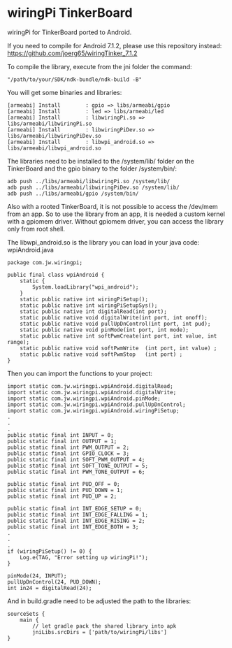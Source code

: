 # wiringPi TinkerBoard
wiringPi for TinkerBoard ported to Android.

If you need to compile for Android 7.1.2, please use this repository instead: https://github.com/joerg65/wiringTinker_7.1.2

To compile the library, execute from the jni folder the command: 
```
"/path/to/your/SDK/ndk-bundle/ndk-build -B"
```
You will get some binaries and libraries:
```
[armeabi] Install        : gpio => libs/armeabi/gpio
[armeabi] Install        : led => libs/armeabi/led
[armeabi] Install        : libwiringPi.so => libs/armeabi/libwiringPi.so
[armeabi] Install        : libwiringPiDev.so => libs/armeabi/libwiringPiDev.so
[armeabi] Install        : libwpi_android.so => libs/armeabi/libwpi_android.so
```
The libraries need to be installed to the /system/lib/ folder on the TinkerBoard and the gpio binary to the folder /system/bin/:
```
adb push ../libs/armeabi/libwiringPi.so /system/lib/
adb push ../libs/armeabi/libwiringPiDev.so /system/lib/
adb push ../libs/armeabi/gpio /system/bin/
```
Also with a rooted TinkerBoard, it is not possible to access the /dev/mem from an app. So to use the library from an app, it is needed a custom kernel with a gpiomem driver. 
Without gpiomem driver, you can access the library only from root shell.

The libwpi_android.so is the library you can load in your java code:<br>
wpiAndroid.java
```
package com.jw.wiringpi;

public final class wpiAndroid {
    static {
        System.loadLibrary("wpi_android");
    }
    static public native int wiringPiSetup();
    static public native int wiringPiSetupSys();
    static public native int digitalRead(int port);
    static public native void digitalWrite(int port, int onoff);
    static public native void pullUpDnControl(int port, int pud);
    static public native void pinMode(int port, int mode);
    static public native int softPwmCreate(int port, int value, int range);
    static public native void softPwmWrite  (int port, int value) ;
    static public native void softPwmStop   (int port) ;
}
```
Then you can import the functions to your project:
```
import static com.jw.wiringpi.wpiAndroid.digitalRead;
import static com.jw.wiringpi.wpiAndroid.digitalWrite;
import static com.jw.wiringpi.wpiAndroid.pinMode;
import static com.jw.wiringpi.wpiAndroid.pullUpDnControl;
import static com.jw.wiringpi.wpiAndroid.wiringPiSetup;
.
.
.
public static final int INPUT = 0;
public static final int OUTPUT = 1;
public static final int PWM_OUTPUT = 2;
public static final int GPIO_CLOCK = 3;
public static final int SOFT_PWM_OUTPUT = 4;
public static final int SOFT_TONE_OUTPUT = 5;
public static final int PWM_TONE_OUTPUT = 6;

public static final int PUD_OFF = 0;
public static final int PUD_DOWN = 1;
public static final int PUD_UP = 2;

public static final int INT_EDGE_SETUP = 0;
public static final int INT_EDGE_FALLING = 1;
public static final int INT_EDGE_RISING = 2;
public static final int INT_EDGE_BOTH = 3;
.
.
.
if (wiringPiSetup() != 0) {
    Log.e(TAG, "Error setting up wiringPi!");
}
        
pinMode(24, INPUT);
pullUpDnControl(24, PUD_DOWN);
int in24 = digitalRead(24);
```
And in build.gradle need to be adjusted the path to the libraries:
```
sourceSets {
    main {
        // let gradle pack the shared library into apk
        jniLibs.srcDirs = ['path/to/wiringPi/libs']
}
```
